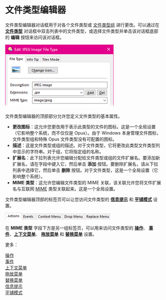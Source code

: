 # 文件类型编辑器

文件类型编辑器对话框用于对各个文件类型或 [文件类型组](file_type_groups.zh.md) 进行更改。可以通过在 **[文件类型](/Manual/file_types/README.zh.md)** 对话框中双击列表中的文件类型，或选择文件类型并单击该对话框底部的 **编辑** 按钮来访问该对话框。

![](/Manual/images/media/filetype_editor_-_top.png) 

文件类型编辑器的顶部部分允许您定义文件类型的基本属性。

- **更改图标**：这允许您更改用于表示此类型的文件的图标。这是一个全局设置（它影响整个系统，而不仅仅是 Opus）。由于 Windows 本身管理文件图标，文件类型组和特殊 Opus 文件类型没有可配置的图标。
- **描述**：这是文件类型或组的描述。对于文件类型，它将更改此类型文件类型列中显示的字符串。对于组，它将指定组的名称。
- **扩展名**：此下拉列表允许您编辑分配给文件类型或组的文件扩展名。要添加新扩展名，请在字段中键入它，然后单击 **添加** 按钮。要删除扩展名，请从下拉列表中选择它，然后单击 **删除** 按钮。对于文件类型，这是一个全局设置（它影响整个系统）。
- **MIME 类型**：这允许您编辑文件类型的 MIME 关联，该关联允许您将文件扩展名与互联网 [MIME](http://en.wikipedia.org/wiki/Internet_media_type) 类型关联起来。这是一个全局设置。

文件类型编辑器顶部的标签页可以让您访问文件类型的 **[信息提示](/Manual/file_types/filetype_editor/info_tip.zh.md)** 和 **[平铺模式](/Manual/file_types/filetype_editor/tiles_mode.zh.md)** 设置。

![](/Manual/images/media/filetype_editor_-_tabs.png) 

在 **MIME 类型** 字段下方是另一组标签页，可以用来访问文件类型的 **[操作](/Manual/file_types/filetype_editor/actions.zh.md)**、 **[事件](/Manual/file_types/filetype_editor/events.zh.md)**、**[上下文菜单](/Manual/file_types/filetype_editor/context_menu.zh.md)**、 **[拖放菜单](/Manual/file_types/filetype_editor/drop_menu.zh.md)** 和 **[替换菜单](/Manual/file_types/filetype_editor/replace_menu.zh.md)** 设置。

更多：

[操作](/Manual/file_types/filetype_editor/actions.zh.md)  
[事件](/Manual/file_types/filetype_editor/events.zh.md)  
[上下文菜单](/Manual/file_types/filetype_editor/context_menu.zh.md)  
[拖放菜单](/Manual/file_types/filetype_editor/drop_menu.zh.md)  
[替换菜单](/Manual/file_types/filetype_editor/replace_menu.zh.md)  
[信息提示](/Manual/file_types/filetype_editor/info_tip.zh.md)  
[平铺模式](/Manual/file_types/filetype_editor/tiles_mode.zh.md)
